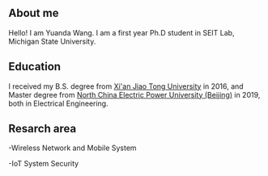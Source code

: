 ## About me
Hello! I am Yuanda Wang. I am a first year Ph.D student in SEIT Lab, Michigan State University.

## Education
I received my B.S. degree from [Xi'an Jiao Tong University](http://www.xjtu.edu.cn/) in 2016, and Master degree from [North China Electric Power University (Beijing)](https://www.ncepu.edu.cn/) in 2019, both in Electrical Engineering.

## Resarch area

-Wireless Network and Mobile System 

-IoT System Security
